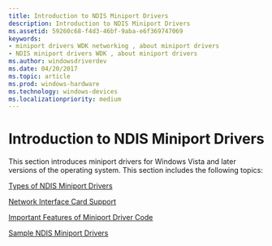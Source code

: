 ```yaml
---
title: Introduction to NDIS Miniport Drivers
description: Introduction to NDIS Miniport Drivers
ms.assetid: 59260c68-f4d3-46bf-9aba-e6f369747069
keywords:
- miniport drivers WDK networking , about miniport drivers
- NDIS miniport drivers WDK , about miniport drivers
ms.author: windowsdriverdev
ms.date: 04/20/2017
ms.topic: article
ms.prod: windows-hardware
ms.technology: windows-devices
ms.localizationpriority: medium
---
```


# Introduction to NDIS Miniport Drivers





This section introduces miniport drivers for Windows Vista and later versions of the operating system. This section includes the following topics:

[Types of NDIS Miniport Drivers](types-of-ndis-miniport-drivers.md)

[Network Interface Card Support](network-interface-card-support.md)

[Important Features of Miniport Driver Code](important-features-of-miniport-driver-code.md)

[Sample NDIS Miniport Drivers](sample-ndis-miniport-drivers.md)

 

 





